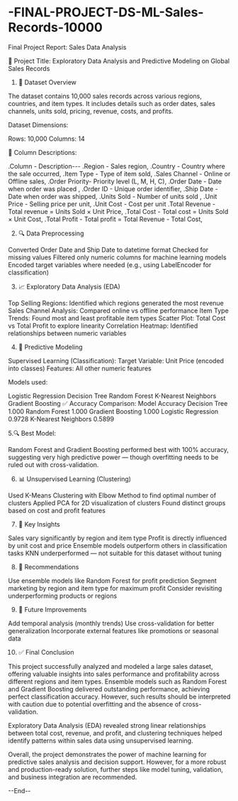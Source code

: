 # -FINAL-PROJECT-DS-ML-Sales-Records-10000


Final Project Report: Sales Data Analysis 


📝 Project Title: Exploratory Data Analysis and Predictive Modeling on Global Sales Records

1. 📁 Dataset Overview


The dataset contains 10,000 sales records across various regions, countries, and item types. It includes details such as order dates, sales channels, units sold, pricing, revenue, costs, and profits.

Dataset Dimensions:

Rows: 10,000 Columns: 14

📌 Column Descriptions:

.Column - Description--- .Region - Sales region, .Country - Country where the sale occurred, .Item Type - Type of item sold, .Sales Channel - Online or Offline sales, .Order Priority- Priority level (L, M, H, C), .Order Date - Date when order was placed , .Order ID - Unique order identifier, .Ship Date - Date when order was shipped, .Units Sold - Number of units sold , .Unit Price - Selling price per unit, .Unit Cost - Cost per unit .Total Revenue - Total revenue = Units Sold × Unit Price, .Total Cost - Total cost = Units Sold × Unit Cost, .Total Profit - Total profit = Total Revenue - Total Cost,

2. 🔍 Data Preprocessing


Converted Order Date and Ship Date to datetime format Checked for missing values Filtered only numeric columns for machine learning models Encoded target variables where needed (e.g., using LabelEncoder for classification)

3. 📈 Exploratory Data Analysis (EDA)


Top Selling Regions: Identified which regions generated the most revenue Sales Channel Analysis: Compared online vs offline performance Item Type Trends: Found most and least profitable item types Scatter Plot: Total Cost vs Total Profit to explore linearity Correlation Heatmap: Identified relationships between numeric variables

4. 🧠 Predictive Modeling


Supervised Learning (Classification): Target Variable: Unit Price (encoded into classes) Features: All other numeric features

Models used:

Logistic Regression
Decision Tree
Random Forest
K-Nearest Neighbors
Gradient Boosting
✅ Accuracy Comparison: Model Accuracy Decision Tree 1.000 Random Forest 1.000 Gradient Boosting 1.000 Logistic Regression 0.9728 K-Nearest Neighbors 0.5899

5.🔍 Best Model:


Random Forest and Gradient Boosting performed best with 100% accuracy, suggesting very high predictive power — though overfitting needs to be ruled out with cross-validation.

6. 📊 Unsupervised Learning (Clustering)


Used K-Means Clustering with Elbow Method to find optimal number of clusters Applied PCA for 2D visualization of clusters Found distinct groups based on cost and profit features

7. 🎯 Key Insights


Sales vary significantly by region and item type Profit is directly influenced by unit cost and price Ensemble models outperform others in classification tasks KNN underperformed — not suitable for this dataset without tuning

8. 📌 Recommendations


Use ensemble models like Random Forest for profit prediction Segment marketing by region and item type for maximum profit Consider revisiting underperforming products or regions

9. 📁 Future Improvements


Add temporal analysis (monthly trends) Use cross-validation for better generalization Incorporate external features like promotions or seasonal data

10. ✅ Final Conclusion


This project successfully analyzed and modeled a large sales dataset, offering valuable insights into sales performance and profitability across different regions and item types. Ensemble models such as Random Forest and Gradient Boosting delivered outstanding performance, achieving perfect classification accuracy. However, such results should be interpreted with caution due to potential overfitting and the absence of cross-validation.


Exploratory Data Analysis (EDA) revealed strong linear relationships between total cost, revenue, and profit, and clustering techniques helped identify patterns within sales data using unsupervised learning.


Overall, the project demonstrates the power of machine learning for predictive sales analysis and decision support. However, for a more robust and production-ready solution, further steps like model tuning, validation, and business integration are recommended.


--End--
